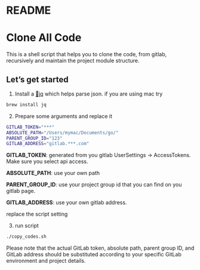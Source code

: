 # README

# Clone All Code

This is a shell script that helps you to clone the code, from gitlab, recursively and maintain the project module structure.

## Let’s get started

1. Install a [🔗jq](https://jqlang.github.io/jq/) which helps parse json. if you are using mac try

```bash
brew install jq
```

2. Prepare some arguments and replace it

```bash
GITLAB_TOKEN="***"
ABSOLUTE_PATH="/Users/mymac/Documents/go/"
PARENT_GROUP_ID="123"
GITLAB_ADDRESS="gitlab.***.com"
```

**GITLAB_TOKEN**: generated from you gitlab UserSettings → AccessTokens. Make sure you select api access.

**ABSOLUTE_PATH**: use your own path

**PARENT_GROUP_ID**: use your project group id that you can find on you gitlab page.

**GITLAB_ADDRESS**: use your own gitlab address.

replace the script setting

3. run script

```bash
./copy_codes.sh
```

Please note that the actual GitLab token, absolute path, parent group ID, and GitLab address should be substituted according to your specific GitLab environment and project details.